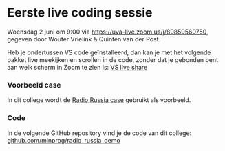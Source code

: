 # Eerste live coding sessie

Woensdag 2 juni om 9:00 via <https://uva-live.zoom.us/j/89859560750>, gegeven door Wouter Vrielink & Quinten van der Post.

Heb je ondertussen VS code geïnstalleerd, dan kan je met het volgende pakket live meekijken en scrollen in de code, zonder dat je gebonden bent aan welk scherm in Zoom te zien is: [VS live share](https://marketplace.visualstudio.com/items?itemName=MS-vsliveshare.vsliveshare-pack)


### Voorbeeld case

In dit college wordt de [Radio Russia case](/cases/radio-russia) gebruikt als voorbeeld.

### Code

In de volgende GitHub repository vind je de code van dit college: [github.com/minprog/radio_russia_demo](https://github.com/minprog/radio_russia_demo/tree/college_1)